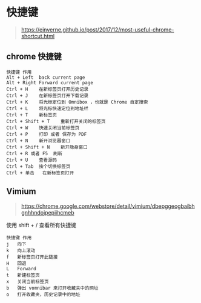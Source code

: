 # 快捷键
> https://einverne.github.io/post/2017/12/most-useful-chrome-shortcut.html  

## chrome 快捷键
```
快捷键	作用
Alt + Left	back current page
Alt + Right	Forward current page
Ctrl + H	在新标签页打开历史记录
Ctrl + J	在新标签页打开下载记录
Ctrl + K	将光标定位到 Omnibox ，也就是 Chrome 自定搜索
Ctrl + L	将光标快速定位到地址栏
Ctrl + T	新标签页
Ctrl + Shift + T	重新打开关闭的标签页
Ctrl + W	快速关闭当前标签页
Ctrl + P	打印 或者 保存为 PDF
Ctrl + N	新开浏览器窗口
Ctrl + Shift + N	新开隐身窗口
Ctrl + R 或者 F5	刷新
Ctrl + U	查看源码
Ctrl + Tab	挨个切换标签页
Ctrl + 单击	在新标签页打开
```

## Vimium
> https://chrome.google.com/webstore/detail/vimium/dbepggeogbaibhgnhhndojpepiihcmeb

使用 shift + / 查看所有快捷键  
```
快捷键	作用
j	向下
k	向上滚动
f	新标签页打开此链接
H	回退
L	Forward
t	新建标签页
x	关闭当前标签页
b	弹出 vomnibar 来打开收藏夹中的网址
o	打开收藏夹，历史记录中的地址
```
